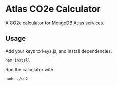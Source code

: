 # Atlas CO2e Calculator
A CO2e calculator for MongoDB Atlas services. 

## Usage
Add your keys to keys.js, and install dependencies.
```
npm install
```

Run the calculator with
```
node ./co2
```

